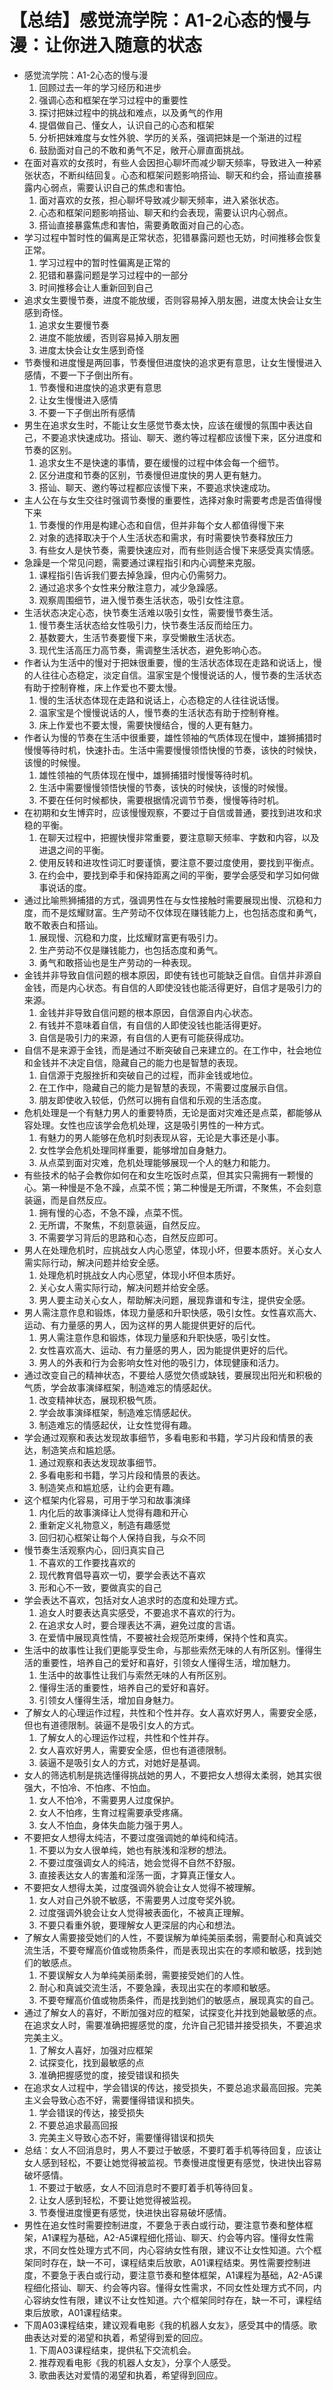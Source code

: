# 【总结】感觉流学院：A1-2心态的慢与漫：让你进入随意的状态

-   感觉流学院：A1-2心态的慢与漫
    1.  回顾过去一年的学习经历和进步
    2.  强调心态和框架在学习过程中的重要性
    3.  探讨把妹过程中的挑战和难点，以及勇气的作用
    4.  提倡做自己、懂女人，认识自己的心态和框架
    5.  分析把妹难度与女性外貌、学历的关系，强调把妹是一个渐进的过程
    6.  鼓励面对自己的不敢和勇气不足，敞开心扉直面挑战。
-   在面对喜欢的女孩时，有些人会因担心聊坏而减少聊天频率，导致进入一种紧张状态，不断纠结回复。心态和框架问题影响搭讪、聊天和约会，搭讪直接暴露内心弱点，需要认识自己的焦虑和害怕。
    1.  面对喜欢的女孩，担心聊坏导致减少聊天频率，进入紧张状态。
    2.  心态和框架问题影响搭讪、聊天和约会表现，需要认识内心弱点。
    3.  搭讪直接暴露焦虑和害怕，需要勇敢面对自己的心态。
-   学习过程中暂时性的偏离是正常状态，犯错暴露问题也无妨，时间推移会恢复正常。
    1.  学习过程中的暂时性偏离是正常的
    2.  犯错和暴露问题是学习过程中的一部分
    3.  时间推移会让人重新回到自己
-   追求女生要慢节奏，进度不能放缓，否则容易掉入朋友圈，进度太快会让女生感到奇怪。
    1.  追求女生要慢节奏
    2.  进度不能放缓，否则容易掉入朋友圈
    3.  进度太快会让女生感到奇怪
-   节奏慢和进度慢是两回事，节奏慢但进度快的追求更有意思，让女生慢慢进入感情，不要一下子倒出所有。
    1.  节奏慢和进度快的追求更有意思
    2.  让女生慢慢进入感情
    3.  不要一下子倒出所有感情
-   男生在追求女生时，不能让女生感觉节奏太快，应该在缓慢的氛围中表达自己，不要追求快速成功。搭讪、聊天、邀约等过程都应该慢下来，区分进度和节奏的区别。
    1.  追求女生不是快速的事情，要在缓慢的过程中体会每一个细节。
    2.  区分进度和节奏的区别，节奏慢但进度快的男人更有魅力。
    3.  搭讪、聊天、邀约等过程都应该慢下来，不要追求快速成功。
-   主人公在与女生交往时强调节奏慢的重要性，选择对象时需要考虑是否值得慢下来
    1.  节奏慢的作用是构建心态和自信，但并非每个女人都值得慢下来
    2.  对象的选择取决于个人生活状态和需求，有时需要快节奏释放压力
    3.  有些女人是快节奏，需要快速应对，而有些则适合慢下来感受真实情感。
-   急躁是一个常见问题，需要通过课程指引和内心调整来克服。
    1.  课程指引告诉我们要去掉急躁，但内心仍需努力。
    2.  通过追求多个女性来分散注意力，减少急躁感。
    3.  观察周围细节，进入慢节奏生活状态，吸引女性注意。
-   生活状态决定心态，快节奏生活难以吸引女性，需要慢节奏生活。
    1.  慢节奏生活状态给女性吸引力，快节奏生活反而给压力。
    2.  基数要大，生活节奏要慢下来，享受懒散生活状态。
    3.  现代生活高压力高节奏，需调整生活状态，避免影响心态。
-   作者认为生活中的慢对于把妹很重要，慢的生活状态体现在走路和说话上，慢的人往往心态稳定，淡定自信。温家宝是个慢慢说话的人，慢节奏的生活状态有助于控制脊椎，床上作爱也不要太慢。
    1.  慢的生活状态体现在走路和说话上，心态稳定的人往往说话慢。
    2.  温家宝是个慢慢说话的人，慢节奏的生活状态有助于控制脊椎。
    3.  床上作爱也不要太慢，需要快慢结合，慢的人更有魅力。
-   作者认为慢的节奏在生活中很重要，雄性领袖的气质体现在慢中，雄狮捕猎时慢慢等待时机，快速扑击。生活中需要慢慢领悟快慢的节奏，该快的时候快，该慢的时候慢。
    1.  雄性领袖的气质体现在慢中，雄狮捕猎时慢慢等待时机。
    2.  生活中需要慢慢领悟快慢的节奏，该快的时候快，该慢的时候慢。
    3.  不要在任何时候都快，需要根据情况调节节奏，慢慢等待时机。
-   在初期和女生博弈时，应该慢慢观察，不要过于自信或普通，要找到进攻和求稳的平衡。
    1.  在聊天过程中，把握快慢非常重要，要注意聊天频率、字数和内容，以及进退之间的平衡。
    2.  使用反转和进攻性词汇时要谨慎，要注意不要过度使用，要找到平衡点。
    3.  在约会中，要找到牵手和保持距离之间的平衡，要学会感受和学习如何做事说话的度。
-   通过比喻熊狮捕猎的方式，强调男性在与女性接触时需要展现出慢、沉稳和力度，而不是炫耀财富。生产劳动不仅体现在赚钱能力上，也包括态度和勇气，敢不敢表白和搭讪。
    1.  展现慢、沉稳和力度，比炫耀财富更有吸引力。
    2.  生产劳动不仅是赚钱能力，也包括态度和勇气。
    3.  勇气和敢搭讪也是生产劳动的一种表现。
-   金钱并非导致自信问题的根本原因，即使有钱也可能缺乏自信。自信并非源自金钱，而是内心状态。有自信的人即使没钱也能活得更好，自信才是吸引力的来源。
    1.  金钱并非导致自信问题的根本原因，自信源自内心状态。
    2.  有钱并不意味着自信，有自信的人即使没钱也能活得更好。
    3.  自信是吸引力的来源，有自信的人更有可能获得成功。
-   自信不是来源于金钱，而是通过不断突破自己来建立的。在工作中，社会地位和金钱并不决定自信，隐藏自己的能力也是智慧的表现。
    1.  自信源于克服挫折和突破自己的过程，而非金钱或地位。
    2.  在工作中，隐藏自己的能力是智慧的表现，不需要过度展示自信。
    3.  朋友即使收入较低，仍然可以拥有自信和乐观的生活态度。
-   危机处理是一个有魅力男人的重要特质，无论是面对灾难还是点菜，都能够从容处理。女性也应该学会危机处理，这是吸引男性的一种方式。
    1.  有魅力的男人能够在危机时刻表现从容，无论是大事还是小事。
    2.  女性学会危机处理同样重要，能够增加自身魅力。
    3.  从点菜到面对灾难，危机处理能够展现一个人的魅力和能力。
-   有些技术的帖子会教你如何在和女生吃饭时点菜，但其实只需拥有一颗慢的心。第一种慢是不急不躁，点菜不慌；第二种慢是无所谓，不聚焦，不会刻意装逼，而是自然反应。
    1.  拥有慢的心态，不急不躁，点菜不慌。
    2.  无所谓，不聚焦，不刻意装逼，自然反应。
    3.  不需要学习背后的思路和心态，自然反应即可。
-   男人在处理危机时，应挑战女人内心愿望，体现小坏，但要本质好。关心女人需实际行动，解决问题并给安全感。
    1.  处理危机时挑战女人内心愿望，体现小坏但本质好。
    2.  关心女人需实际行动，解决问题并给安全感。
    3.  男人要主动关心女人，帮助解决问题，展现靠谱和专注，提供安全感。
-   男人需注意作息和锻炼，体现力量感和升职快感，吸引女性。女性喜欢高大、运动、有力量感的男人，因为这样的男人能提供更好的后代。
    1.  男人需注意作息和锻炼，体现力量感和升职快感，吸引女性。
    2.  女性喜欢高大、运动、有力量感的男人，因为能提供更好的后代。
    3.  男人的外表和行为会影响女性对他的吸引力，体现健康和活力。
-   通过改变自己的精神状态，不要给人感觉欠债或缺钱，要展现出阳光和积极的气质，学会故事演绎框架，制造难忘的情感起伏。
    1.  改变精神状态，展现积极气质。
    2.  学会故事演绎框架，制造难忘情感起伏。
    3.  制造难忘的情感起伏，让女性觉得有趣。
-   学会通过观察和表达发现故事细节，多看电影和书籍，学习片段和情景的表达，制造笑点和尴尬感。
    1.  通过观察和表达发现故事细节。
    2.  多看电影和书籍，学习片段和情景的表达。
    3.  制造笑点和尴尬感，让约会更有趣。
-   这个框架内化容易，可用于学习和故事演绎
    1.  内化后的故事演绎让人觉得有趣和开心
    2.  重新定义礼物意义，制造有趣感觉
    3.  回归初心框架让每个人保持自我，与众不同
-   慢节奏生活观察内心，回归真实自己
    1.  不喜欢的工作要找喜欢的
    2.  现代教育倡导喜欢一切，要学会表达不喜欢
    3.  形和心不一致，要做真实的自己
-   学会表达不喜欢，包括对女人追求时的态度和处理方式。
    1.  追女人时要表达真实感受，不要追求不喜欢的行为。
    2.  在追求女人时，要合理表达不满，避免过度的言语。
    3.  在爱情中展现真性情，不要被社会规范所束缚，保持个性和真实。
-   生活中的故事性让我们更能享受生命，与那些索然无味的人有所区别。懂得生活的重要性，培养自己的爱好和喜好，引领女人懂得生活，增加魅力。
    1.  生活中的故事性让我们与索然无味的人有所区别。
    2.  懂得生活的重要性，培养自己的爱好和喜好。
    3.  引领女人懂得生活，增加自身魅力。
-   了解女人的心理运作过程，共性和个性并存。女人喜欢好男人，需要安全感，但也有道德限制。装逼不是吸引女人的方式。
    1.  了解女人的心理运作过程，共性和个性并存。
    2.  女人喜欢好男人，需要安全感，但也有道德限制。
    3.  装逼不是吸引女人的方式，对她好是基调。
-   女人的筛选机制是挑选懂得挑战她的男人，不要把女人想得太柔弱，她其实很强大，不怕冷、不怕疼、不怕血。
    1.  女人不怕冷，不需要男人过度保护。
    2.  女人不怕疼，生育过程需要承受疼痛。
    3.  女人不怕血，身体失血能力强于男人。
-   不要把女人想得太纯洁，不要过度强调她的单纯和纯洁。
    1.  不要以为女人很单纯，她也有肤浅和淫秽的想法。
    2.  不要过度强调女人的纯洁，她会觉得不自然不舒服。
    3.  直接表达女人的害羞和淫荡一面，才算真正懂女人。
-   不要把女人想得太美，过度强调外貌会让女人觉得不被理解。
    1.  女人对自己外貌不敏感，不需要男人过度夸奖外貌。
    2.  过度强调外貌会让女人觉得被表面化，不被真正理解。
    3.  不要只看重外貌，要理解女人更深层的内心和想法。
-   了解女人需要接受她们的人性，不要误解为单纯美丽柔弱，需要耐心和真诚交流生活，不要夸耀高价值或物质条件，而是表现出实在的孝顺和敏感，找到她们的敏感点。
    1.  不要误解女人为单纯美丽柔弱，需要接受她们的人性。
    2.  耐心和真诚交流生活，不要急躁，表现出实在的孝顺和敏感。
    3.  不要夸耀高价值或物质条件，而是找到她们的敏感点，展现真实的自己。
-   通过了解女人的喜好，不断加强对应的框架，试探变化并找到她最敏感的点。在追求女人时，需要准确把握感觉的度，允许自己犯错并接受损失，不要追求完美主义。
    1.  了解女人喜好，加强对应框架
    2.  试探变化，找到最敏感的点
    3.  准确把握感觉的度，接受错误和损失
-   在追求女人过程中，学会错误的传达，接受损失，不要总追求最高回报。完美主义会导致心态不好，需要懂得错误和损失。
    1.  学会错误的传达，接受损失
    2.  不要总追求最高回报
    3.  完美主义导致心态不好，需要懂得错误和损失
-   总结：女人不回消息时，男人不要过于敏感，不要盯着手机等待回复，应该让女人感到轻松，不要让她觉得被监视。节奏慢进度慢更有感觉，快进快出容易破坏感情。
    1.  不要过于敏感，女人不回消息时不要盯着手机等待回复。
    2.  让女人感到轻松，不要让她觉得被监视。
    3.  节奏慢进度慢更有感觉，快进快出容易破坏感情。
-   男性在追女性时需要控制进度，不要急于表白或行动，要注意节奏和整体框架，A1课程为基础，A2-A5课程细化搭讪、聊天、约会等内容。懂得女性需求，不同女性处理方式不同，内心容纳女性有限，建议不让女性知道。六个框架同时存在，缺一不可，课程结束后放歌，A01课程结束。男性需要控制进度，不要急于表白或行动，要注意节奏和整体框架，A1课程为基础，A2-A5课程细化搭讪、聊天、约会等内容。懂得女性需求，不同女性处理方式不同，内心容纳女性有限，建议不让女性知道。六个框架同时存在，缺一不可，课程结束后放歌，A01课程结束。
-   下周A03课程结束，建议观看电影《我的机器人女友》，感受其中的情感。歌曲表达对爱的渴望和执着，希望得到爱的回应。
    1.  下周A03课程结束，提供私下交流机会。
    2.  推荐观看电影《我的机器人女友》，分享个人感受。
    3.  歌曲表达对爱情的渴望和执着，希望得到回应。